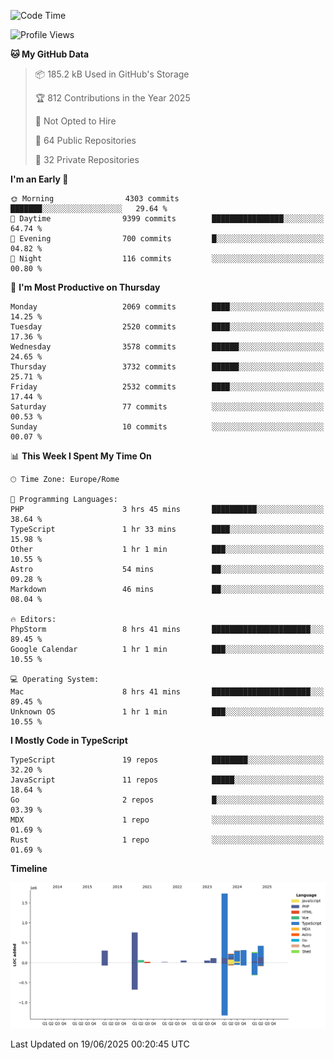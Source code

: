 <!--START_SECTION:waka-->
![Code Time](http://img.shields.io/badge/Code%20Time-6%2C085%20hrs%2033%20mins-blue)

![Profile Views](http://img.shields.io/badge/Profile%20Views-0-blue)

**🐱 My GitHub Data** 

> 📦 185.2 kB Used in GitHub's Storage 
 > 
> 🏆 812 Contributions in the Year 2025
 > 
> 🚫 Not Opted to Hire
 > 
> 📜 64 Public Repositories 
 > 
> 🔑 32 Private Repositories 
 > 
**I'm an Early 🐤** 

```text
🌞 Morning                4303 commits        ███████░░░░░░░░░░░░░░░░░░   29.64 % 
🌆 Daytime                9399 commits        ████████████████░░░░░░░░░   64.74 % 
🌃 Evening                700 commits         █░░░░░░░░░░░░░░░░░░░░░░░░   04.82 % 
🌙 Night                  116 commits         ░░░░░░░░░░░░░░░░░░░░░░░░░   00.80 % 
```
📅 **I'm Most Productive on Thursday** 

```text
Monday                   2069 commits        ████░░░░░░░░░░░░░░░░░░░░░   14.25 % 
Tuesday                  2520 commits        ████░░░░░░░░░░░░░░░░░░░░░   17.36 % 
Wednesday                3578 commits        ██████░░░░░░░░░░░░░░░░░░░   24.65 % 
Thursday                 3732 commits        ██████░░░░░░░░░░░░░░░░░░░   25.71 % 
Friday                   2532 commits        ████░░░░░░░░░░░░░░░░░░░░░   17.44 % 
Saturday                 77 commits          ░░░░░░░░░░░░░░░░░░░░░░░░░   00.53 % 
Sunday                   10 commits          ░░░░░░░░░░░░░░░░░░░░░░░░░   00.07 % 
```


📊 **This Week I Spent My Time On** 

```text
🕑︎ Time Zone: Europe/Rome

💬 Programming Languages: 
PHP                      3 hrs 45 mins       ██████████░░░░░░░░░░░░░░░   38.64 % 
TypeScript               1 hr 33 mins        ████░░░░░░░░░░░░░░░░░░░░░   15.98 % 
Other                    1 hr 1 min          ███░░░░░░░░░░░░░░░░░░░░░░   10.55 % 
Astro                    54 mins             ██░░░░░░░░░░░░░░░░░░░░░░░   09.28 % 
Markdown                 46 mins             ██░░░░░░░░░░░░░░░░░░░░░░░   08.04 % 

🔥 Editors: 
PhpStorm                 8 hrs 41 mins       ██████████████████████░░░   89.45 % 
Google Calendar          1 hr 1 min          ███░░░░░░░░░░░░░░░░░░░░░░   10.55 % 

💻 Operating System: 
Mac                      8 hrs 41 mins       ██████████████████████░░░   89.45 % 
Unknown OS               1 hr 1 min          ███░░░░░░░░░░░░░░░░░░░░░░   10.55 % 
```

**I Mostly Code in TypeScript** 

```text
TypeScript               19 repos            ████████░░░░░░░░░░░░░░░░░   32.20 % 
JavaScript               11 repos            █████░░░░░░░░░░░░░░░░░░░░   18.64 % 
Go                       2 repos             █░░░░░░░░░░░░░░░░░░░░░░░░   03.39 % 
MDX                      1 repo              ░░░░░░░░░░░░░░░░░░░░░░░░░   01.69 % 
Rust                     1 repo              ░░░░░░░░░░░░░░░░░░░░░░░░░   01.69 % 
```



**Timeline**

![Lines of Code chart](https://raw.githubusercontent.com/frnwtr/frnwtr/main/assets/bar_graph.png)


 Last Updated on 19/06/2025 00:20:45 UTC
<!--END_SECTION:waka-->